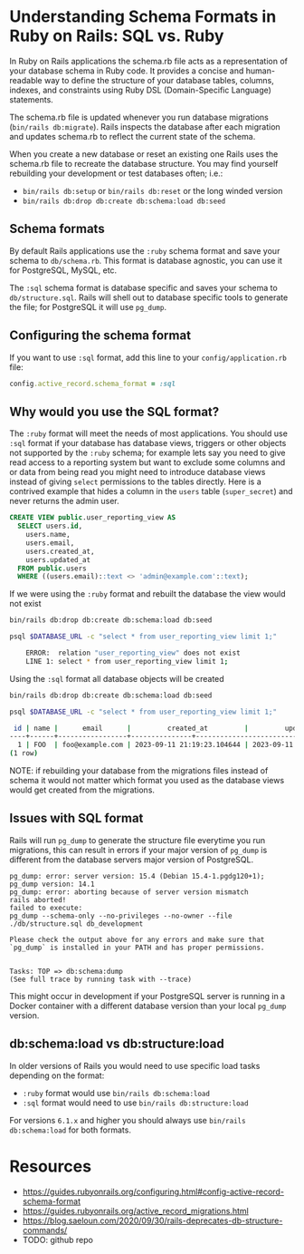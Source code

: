 # Understanding Schema Formats in Ruby on Rails: SQL vs. Ruby

In Ruby on Rails applications the schema.rb file acts as a representation of your database schema in Ruby code.
It provides a concise and human-readable way to define the structure of your database tables, columns, indexes, and constraints using Ruby DSL (Domain-Specific Language) statements.

The schema.rb file is updated whenever you run database migrations (`bin/rails db:migrate`).
Rails inspects the database after each migration and updates schema.rb to reflect the current state of the schema.

When you create a new database or reset an existing one Rails uses the schema.rb file to recreate the database structure. You may find yourself rebuilding your development or test databases often; i.e.:

- `bin/rails db:setup` or `bin/rails db:reset` or the long winded version
- `bin/rails db:drop db:create db:schema:load db:seed`

## Schema formats

By default Rails applications use the `:ruby` schema format and save your schema to `db/schema.rb`.
This format is database agnostic, you can use it for PostgreSQL, MySQL, etc.

The `:sql` schema format is database specific and saves your schema to `db/structure.sql`.
Rails will shell out to database specific tools to generate the file; for PostgreSQL it will use `pg_dump`.

## Configuring the schema format

If you want to use `:sql` format, add this line to your `config/application.rb` file:

```rb
config.active_record.schema_format = :sql
```

## Why would you use the SQL format?

The `:ruby` format will meet the needs of most applications.
You should use `:sql` format if your database has database views, triggers or other objects not supported by the `:ruby` schema; for example lets say you need to give read access to a reporting system but want to exclude some columns and or data from being read you might need to introduce database views instead of giving `select` permissions to the tables directly.
Here is a contrived example that hides a column in the `users` table (`super_secret`) and never returns the admin user.

```sql
CREATE VIEW public.user_reporting_view AS
  SELECT users.id,
    users.name,
    users.email,
    users.created_at,
    users.updated_at
  FROM public.users
  WHERE ((users.email)::text <> 'admin@example.com'::text);
```

If we were using the `:ruby` format and rebuilt the database the view would not exist

```sh
bin/rails db:drop db:create db:schema:load db:seed

psql $DATABASE_URL -c "select * from user_reporting_view limit 1;"

    ERROR:  relation "user_reporting_view" does not exist
    LINE 1: select * from user_reporting_view limit 1;
```

Using the `:sql` format all database objects will be created

```sh
bin/rails db:drop db:create db:schema:load db:seed

psql $DATABASE_URL -c "select * from user_reporting_view limit 1;"

 id | name |      email      |         created_at         |         updated_at
----+------+-----------------+---------------+----------------------------+-----------
  1 | FOO  | foo@example.com | 2023-09-11 21:19:23.104644 | 2023-09-11 21:19:23.104644
(1 row)
```

NOTE: if rebuilding your database from the migrations files instead of schema it would not matter which format you used as the database views would get created from the migrations.

## Issues with SQL format

Rails will run `pg_dump` to generate the structure file everytime you run migrations, this can result in errors if your major version of `pg_dump` is different from the database servers major version of PostgreSQL.

```
pg_dump: error: server version: 15.4 (Debian 15.4-1.pgdg120+1); pg_dump version: 14.1
pg_dump: error: aborting because of server version mismatch
rails aborted!
failed to execute:
pg_dump --schema-only --no-privileges --no-owner --file ./db/structure.sql db_development

Please check the output above for any errors and make sure that `pg_dump` is installed in your PATH and has proper permissions.


Tasks: TOP => db:schema:dump
(See full trace by running task with --trace)
```

This might occur in development if your PostgreSQL server is running in a Docker container with a different database version than your local `pg_dump` version.

## db:schema:load vs db:structure:load

In older versions of Rails you would need to use specific load tasks depending on the format:

- `:ruby` format would use `bin/rails db:schema:load`
- `:sql` format would need to use `bin/rails db:structure:load`

For versions `6.1.x` and higher you should always use `bin/rails db:schema:load` for both formats.

# Resources

- https://guides.rubyonrails.org/configuring.html#config-active-record-schema-format
- https://guides.rubyonrails.org/active_record_migrations.html
- https://blog.saeloun.com/2020/09/30/rails-deprecates-db-structure-commands/
- TODO: github repo
